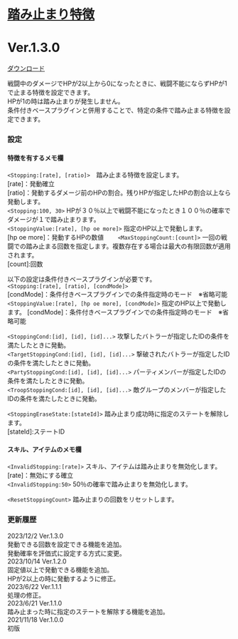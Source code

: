 # [踏み止まり特徴](https://raw.githubusercontent.com/nuun888/MZ/master/NUUN_StoppingFeature.js)
# Ver.1.3.0
[ダウンロード](https://raw.githubusercontent.com/nuun888/MZ/master/NUUN_StoppingFeature.js)

戦闘中のダメージでHPが2以上から0になったときに、戦闘不能にならずHPが1で止まる特徴を設定できます。  
HPが1の時は踏み止まりが発生しません。  
条件付きベースプラグインと併用することで、特定の条件で踏み止まる特徴を設定できます。

### 設定
#### 特徴を有するメモ欄  
`<Stopping:[rate], [ratio]>`　踏み止まる特徴を設定します。  
[rate]：発動確立  
[ratio]：発動するダメージ前のHPの割合。残りHPが指定したHPの割合以上なら発動します。  
`<Stopping:100, 30>` HPが３０％以上で戦闘不能になったとき１００％の確率でダメージが１で踏み止まります。  
`<StoppingValue:[rate], [hp oe more]>` 指定のHP以上で発動します。  
[hp oe more]：発動するHPの数値　　
`<MaxStoppingCount:[count]>` 一回の戦闘での踏み止まる回数を指定します。複数存在する場合は最大の有限回数が適用されます。  
[count]:回数  

以下の設定は条件付きベースプラグインが必要です。  
`<Stopping:[rate], [ratio], [condMode]>`  
[condMode]：条件付きベースプラグインでの条件指定時のモード　※省略可能  
`<StoppingValue:[rate], [hp oe more], [condMode]>` 指定のHP以上で発動します。
[condMode]：条件付きベースプラグインでの条件指定時のモード　※省略可能  

`<StoppingCond:[id], [id], [id]...>` 攻撃したバトラーが指定したIDの条件を満たしたときに発動。  
`<TargetStoppingCond:[id], [id], [id]...>` 撃破されたバトラーが指定したIDの条件を満たしたときに発動。  
`<PartyStoppingCond:[id], [id], [id]...>` パーティメンバーが指定したIDの条件を満たしたときに発動。  
`<TroopStoppingCond:[id], [id], [id]...>` 敵グループのメンバーが指定したIDの条件を満たしたときに発動。  

`<StoppingEraseState:[stateId]>` 踏み止まり成功時に指定のステートを解除します。  
[stateId]:ステートID  
 
#### スキル、アイテムのメモ欄
`<InvalidStopping:[rate]>` スキル、アイテムは踏み止まりを無効化します。  
[rate]：無効にする確立  
`<InvalidStopping:50>` 50％の確率で踏み止まりを無効化します。  

`<ResetStoppingCount>` 踏み止まりの回数をリセットします。  

### 更新履歴
2023/12/2 Ver.1.3.0  
発動できる回数を設定できる機能を追加。  
発動確率を評価式に設定する方式に変更。  
2023/10/14 Ver.1.2.0  
固定値以上で発動できる機能を追加。  
HPが2以上の時に発動するように修正。  
2023/6/22 Ver.1.1.1  
処理の修正。  
2023/6/21 Ver.1.1.0  
踏み止まった時に指定のステートを解除する機能を追加。  
2021/11/18 Ver.1.0.0  
初版  
